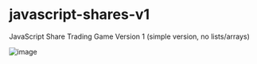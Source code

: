 # javascript-shares-v1
JavaScript Share Trading Game Version 1 (simple version, no lists/arrays)

![image](https://user-images.githubusercontent.com/92262814/141621751-8396bce4-a35a-484a-a685-838d1cb0ec01.png)
